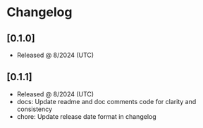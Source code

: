# Changelog

## [0.1.0]

- Released @ 8/2024 (UTC)

## [0.1.1]

- Released @ 8/2024 (UTC)
- docs: Update readme and doc comments code for clarity and consistency
- chore: Update release date format in changelog
